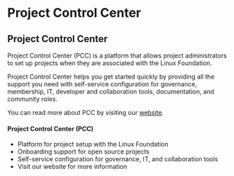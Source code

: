 # Project Control Center

## Project Control Center

Project Control Center (PCC) is a platform that allows project administrators to set up projects when they are associated with the Linux Foundation.&#x20;

Project Control Center helps you get started quickly by providing all the support you need with self-service configuration for governance, membership, IT, developer and collaboration tools, documentation, and community roles.&#x20;

You can read more about PCC by visiting our [website](https://lfx.linuxfoundation.org/tools/project-control-center).&#x20;

#### Project Control Center (PCC)

* Platform for project setup with the Linux Foundation
* Onboarding support for open source projects
* Self-service configuration for governance, IT, and collaboration tools
* Visit our website for more information
